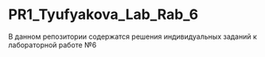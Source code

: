 # PR1_Tyufyakova_Lab_Rab_6
В данном репозитории содержатся решения индивидуальных заданий к лабораторной работе №6
